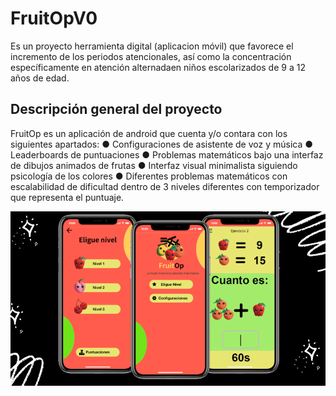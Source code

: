 # FruitOpV0

Es un proyecto herramienta digital (aplicacion móvil) que favorece el incremento de los periodos atencionales, así como la concentración específicamente en atención alternadaen niños escolarizados de 9 a 12 años de edad.


## Descripción general del proyecto
FruitOp es un aplicación de android que cuenta y/o contara con los siguientes apartados:
● Configuraciones de asistente de voz y música 
● Leaderboards de puntuaciones
● Problemas matemáticos bajo una interfaz de dibujos animados de frutas
● Interfaz visual minimalista siguiendo psicología de los colores
● Diferentes problemas matemáticos con escalabilidad de dificultad dentro de 3 niveles diferentes con temporizador que representa el puntuaje.

![FruitOp](https://github.com/Kevin-Mora/FruitOpV0/blob/master/diseño1.PNG)
